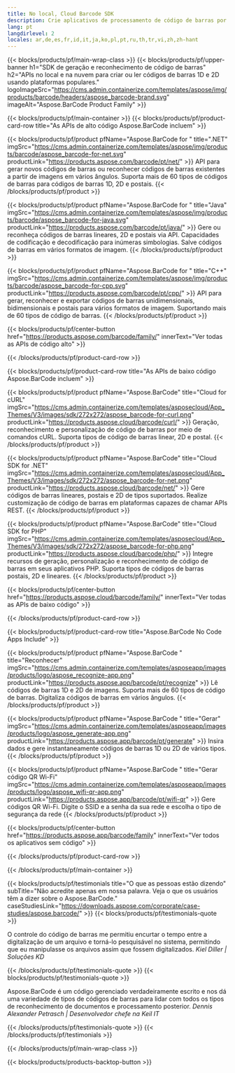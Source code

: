 ```yaml
---
title: No local, Cloud Barcode SDK
description: Crie aplicativos de processamento de código de barras por meio de APIs de alto código ou SDKs baseados em nuvem. Use aplicativos de plataforma cruzada para geração ou reconhecimento de código de barras.
lang: pt
langdirlevel: 2
locales: ar,de,es,fr,id,it,ja,ko,pl,pt,ru,th,tr,vi,zh,zh-hant
---
```


{{< blocks/products/pf/main-wrap-class >}}
{{< blocks/products/pf/upper-banner h1="SDK de geração e reconhecimento de código de barras" h2="APIs no local e na nuvem para criar ou ler códigos de barras 1D e 2D usando plataformas populares." logoImageSrc="https://cms.admin.containerize.com/templates/aspose/img/products/barcode/headers/aspose_barcode-brand.svg" imageAlt="Aspose.BarCode Product Family" >}}

{{< blocks/products/pf/main-container >}}
{{< blocks/products/pf/product-card-row title="As APIs de alto código Aspose.BarCode incluem" >}}

{{< blocks/products/pf/product pfName="Aspose.BarCode for " title=".NET" imgSrc="https://cms.admin.containerize.com/templates/aspose/img/products/barcode/aspose_barcode-for-net.svg" productLink="https://products.aspose.com/barcode/pt/net/" >}}
API para gerar novos códigos de barras ou reconhecer códigos de barras existentes a partir de imagens em vários ângulos. Suporta mais de 60 tipos de códigos de barras para códigos de barras 1D, 2D e postais.
{{< /blocks/products/pf/product >}}

{{< blocks/products/pf/product pfName="Aspose.BarCode for " title="Java" imgSrc="https://cms.admin.containerize.com/templates/aspose/img/products/barcode/aspose_barcode-for-java.svg" productLink="https://products.aspose.com/barcode/pt/java/" >}}
Gere ou reconheça códigos de barras lineares, 2D e postais via API. Capacidades de codificação e decodificação para inúmeras simbologias. Salve códigos de barras em vários formatos de imagem.
{{< /blocks/products/pf/product >}}

{{< blocks/products/pf/product pfName="Aspose.BarCode for " title="C++" imgSrc="https://cms.admin.containerize.com/templates/aspose/img/products/barcode/aspose_barcode-for-cpp.svg" productLink="https://products.aspose.com/barcode/pt/cpp/" >}}
API para gerar, reconhecer e exportar códigos de barras unidimensionais, bidimensionais e postais para vários formatos de imagem. Suportando mais de 60 tipos de código de barras.
{{< /blocks/products/pf/product >}}

{{< blocks/products/pf/center-button href="https://products.aspose.com/barcode/family/" innerText="Ver todas as APIs de código alto" >}}

{{< /blocks/products/pf/product-card-row >}}

{{< blocks/products/pf/product-card-row title="As APIs de baixo código Aspose.BarCode incluem" >}}

{{< blocks/products/pf/product pfName="Aspose.BarCode" title="Cloud for cURL" imgSrc="https://cms.admin.containerize.com/templates/asposecloud/App_Themes/V3/images/sdk/272x272/aspose_barcode-for-curl.png" productLink="https://products.aspose.cloud/barcode/curl/" >}}
Geração, reconhecimento e personalização de código de barras por meio de comandos cURL. Suporta tipos de código de barras linear, 2D e postal.
{{< /blocks/products/pf/product >}}

{{< blocks/products/pf/product pfName="Aspose.BarCode" title="Cloud SDK for .NET" imgSrc="https://cms.admin.containerize.com/templates/asposecloud/App_Themes/V3/images/sdk/272x272/aspose_barcode-for-net.png" productLink="https://products.aspose.cloud/barcode/net/" >}}
Gere códigos de barras lineares, postais e 2D de tipos suportados. Realize customização de código de barras em plataformas capazes de chamar APIs REST.
{{< /blocks/products/pf/product >}}

{{< blocks/products/pf/product pfName="Aspose.BarCode" title="Cloud SDK for PHP" imgSrc="https://cms.admin.containerize.com/templates/asposecloud/App_Themes/V3/images/sdk/272x272/aspose_barcode-for-php.png" productLink="https://products.aspose.cloud/barcode/php/" >}}
Integre recursos de geração, personalização e reconhecimento de código de barras em seus aplicativos PHP. Suporta tipos de códigos de barras postais, 2D e lineares.
{{< /blocks/products/pf/product >}}

{{< blocks/products/pf/center-button href="https://products.aspose.cloud/barcode/family/" innerText="Ver todas as APIs de baixo código" >}}

{{< /blocks/products/pf/product-card-row >}}

{{< blocks/products/pf/product-card-row title="Aspose.BarCode No Code Apps Include" >}}

{{< blocks/products/pf/product pfName="Aspose.BarCode " title="Reconhecer" imgSrc="https://cms.admin.containerize.com/templates/asposeapp/images/products/logo/aspose_recognize-app.png" productLink="https://products.aspose.app/barcode/pt/recognize" >}}
Lê códigos de barras 1D e 2D de imagens. Suporta mais de 60 tipos de código de barras. Digitaliza códigos de barras em vários ângulos.
{{< /blocks/products/pf/product >}}

{{< blocks/products/pf/product pfName="Aspose.BarCode " title="Gerar" imgSrc="https://cms.admin.containerize.com/templates/asposeapp/images/products/logo/aspose_generate-app.png" productLink="https://products.aspose.app/barcode/pt/generate" >}}
Insira dados e gere instantaneamente códigos de barras 1D ou 2D de vários tipos.
{{< /blocks/products/pf/product >}}

{{< blocks/products/pf/product pfName="Aspose.BarCode " title="Gerar código QR Wi-Fi" imgSrc="https://cms.admin.containerize.com/templates/asposeapp/images/products/logo/aspose_wifi-qr-app.png" productLink="https://products.aspose.app/barcode/pt/wifi-qr" >}}
Gere códigos QR Wi-Fi. Digite o SSID e a senha da sua rede e escolha o tipo de segurança da rede
{{< /blocks/products/pf/product >}}

{{< blocks/products/pf/center-button href="https://products.aspose.app/barcode/family" innerText="Ver todos os aplicativos sem código" >}}

{{< /blocks/products/pf/product-card-row >}}

{{< /blocks/products/pf/main-container >}}

<!--peoplesSayingSection-->
{{< blocks/products/pf/testimonials title="O que as pessoas estão dizendo" subTitle="Não acredite apenas em nossa palavra. Veja o que os usuários têm a dizer sobre o Aspose.BarCode." caseStudiesLink="https://downloads.aspose.com/corporate/case-studies/aspose.barcode/" >}}
{{< blocks/products/pf/testimonials-quote >}}
<p class="first">
 O controle do código de barras me permitiu encurtar o tempo entre a digitalização de um arquivo e torná-lo pesquisável no sistema, permitindo que eu manipulasse os arquivos assim que fossem digitalizados. <em>Kiel Diller | Soluções KD</em>
</p>
{{< /blocks/products/pf/testimonials-quote >}}
{{< blocks/products/pf/testimonials-quote >}}
<p class="second">
 Aspose.BarCode é um código gerenciado verdadeiramente escrito e nos dá uma variedade de tipos de códigos de barras para lidar com todos os tipos de reconhecimento de documentos e processamento posterior. <em>Dennis Alexander Petrasch | Desenvolvedor chefe na Keil IT</em>
</p>
{{< /blocks/products/pf/testimonials-quote >}}
{{< /blocks/products/pf/testimonials >}}
<!--peoplesSayingSection End-->

{{< /blocks/products/pf/main-wrap-class >}}

{{< blocks/products/products-backtop-button >}}